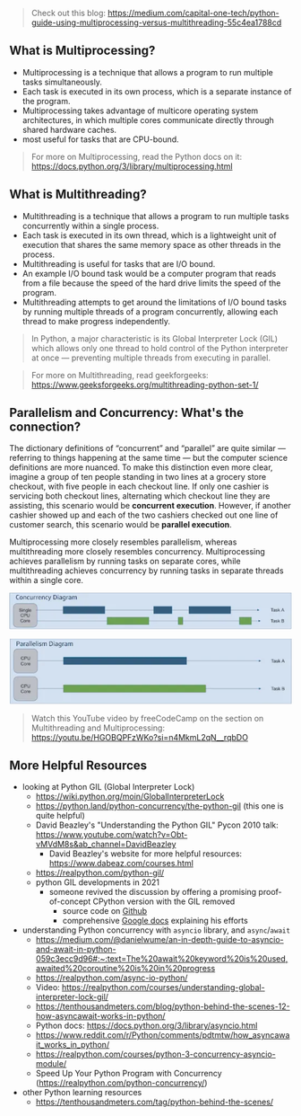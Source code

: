 > Check out this blog: https://medium.com/capital-one-tech/python-guide-using-multiprocessing-versus-multithreading-55c4ea1788cd

## What is Multiprocessing?
- Multiprocessing is a technique that allows a program to run multiple tasks simultaneously.
- Each task is executed in its own process, which is a separate instance of the program.
- Multiprocessing takes advantage of multicore operating system architectures, in which multiple cores communicate directly through shared hardware caches.
- most useful for tasks that are CPU-bound.

> For more on Multiprocessing, read the Python docs on it: https://docs.python.org/3/library/multiprocessing.html

## What is Multithreading?
- Multithreading is a technique that allows a program to run multiple tasks concurrently within a single process.
- Each task is executed in its own thread, which is a lightweight unit of execution that shares the same memory space as other threads in the process.
- Multithreading is useful for tasks that are I/O bound.
- An example I/O bound task would be a computer program that reads from a file because the speed of the hard drive limits the speed of the program.
- Multithreading attempts to get around the limitations of I/O bound tasks by running multiple threads of a program concurrently, allowing each thread to make progress independently.

> In Python, a major characteristic is its Global Interpreter Lock (GIL) which allows only one thread to hold control of the Python interpreter at once — preventing multiple threads from executing in parallel.

> For more on Multithreading, read geekforgeeks: https://www.geeksforgeeks.org/multithreading-python-set-1/

## Parallelism and Concurrency: What's the connection?

The dictionary definitions of “concurrent” and “parallel” are quite similar — referring to things happening at the same time — but the computer science definitions are more nuanced. To make this distinction even more clear, imagine a group of ten people standing in two lines at a grocery store checkout, with five people in each checkout line. If only one cashier is servicing both checkout lines, alternating which checkout line they are assisting, this scenario would be **concurrent execution**. However, if another cashier showed up and each of the two cashiers checked out one line of customer search, this scenario would be **parallel execution**.

Multiprocessing more closely resembles parallelism, whereas multithreading more closely resembles concurrency. Multiprocessing achieves parallelism by running tasks on separate cores, while multithreading achieves concurrency by running tasks in separate threads within a single core.

![concurrency diagram](../assets/Pasted%20image%2020250312175929.png)

![parallelism diagram](../assets/Pasted%20image%2020250312175953.png)

> Watch this YouTube video by freeCodeCamp on the section on Multithreading and Multiprocessing: https://youtu.be/HGOBQPFzWKo?si=n4MkmL2qN__rqbDO

## More Helpful Resources
- looking at Python GIL (Global Interpreter Lock)
	- https://wiki.python.org/moin/GlobalInterpreterLock
	- https://python.land/python-concurrency/the-python-gil (this one is quite helpful)
	- David Beazley's "Understanding the Python GIL" Pycon 2010 talk: https://www.youtube.com/watch?v=Obt-vMVdM8s&ab_channel=DavidBeazley
		- David Beazley's website for more helpful resources: https://www.dabeaz.com/courses.html
	- https://realpython.com/python-gil/
	- python GIL developments in 2021
		- someone revived the discussion by offering a promising proof-of-concept CPython version with the GIL removed
			- source code on [Github](https://github.com/colesbury/nogil)
			- comprehensive [Google docs](https://docs.google.com/document/d/18CXhDb1ygxg-YXNBJNzfzZsDFosB5e6BfnXLlejd9l0/edit?tab=t.0) explaining his efforts
- understanding Python concurrency with `asyncio` library, and `async`/`await` 
	- https://medium.com/@danielwume/an-in-depth-guide-to-asyncio-and-await-in-python-059c3ecc9d96#:~:text=The%20await%20keyword%20is%20used,awaited%20coroutine%20is%20in%20progress
	- https://realpython.com/async-io-python/
	- Video: https://realpython.com/courses/understanding-global-interpreter-lock-gil/
	- https://tenthousandmeters.com/blog/python-behind-the-scenes-12-how-asyncawait-works-in-python/
	- Python docs: https://docs.python.org/3/library/asyncio.html
	- https://www.reddit.com/r/Python/comments/pdtmtw/how_asyncawait_works_in_python/
	- https://realpython.com/courses/python-3-concurrency-asyncio-module/
	- Speed Up Your Python Program with Concurrency (https://realpython.com/python-concurrency/)
- other Python learning resources
	- https://tenthousandmeters.com/tag/python-behind-the-scenes/
